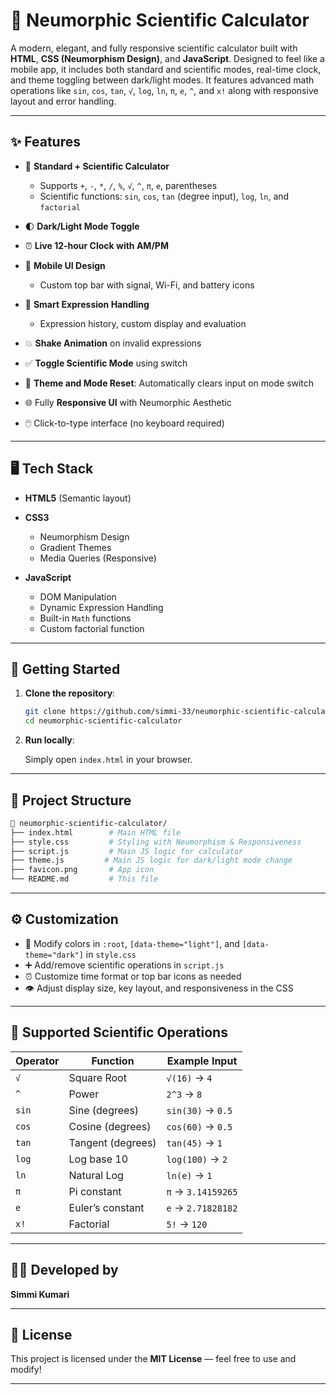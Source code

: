 # 📱 Neumorphic Scientific Calculator

A modern, elegant, and fully responsive scientific calculator built with **HTML**, **CSS (Neumorphism Design)**, and **JavaScript**. Designed to feel like a mobile app, it includes both standard and scientific modes, real-time clock, and theme toggling between dark/light modes. It features advanced math operations like `sin`, `cos`, `tan`, `√`, `log`, `ln`, `π`, `e`, `^`, and `x!` along with responsive layout and error handling.

---

## ✨ Features

* 🔢 **Standard + Scientific Calculator**

  * Supports `+`, `-`, `*`, `/`, `%`, `√`, `^`, `π`, `e`, parentheses
  * Scientific functions: `sin`, `cos`, `tan` (degree input), `log`, `ln`, and `factorial`
* 🌓 **Dark/Light Mode Toggle**
* ⏰ **Live 12-hour Clock with AM/PM**
* 📱 **Mobile UI Design**

  * Custom top bar with signal, Wi-Fi, and battery icons
* 🧠 **Smart Expression Handling**

  * Expression history, custom display and evaluation
* 💥 **Shake Animation** on invalid expressions
* ✅ **Toggle Scientific Mode** using switch
* 🔁 **Theme and Mode Reset**: Automatically clears input on mode switch
* 🌐 Fully **Responsive UI** with Neumorphic Aesthetic
* 🖱️ Click-to-type interface (no keyboard required)

---

## 🖥️ Tech Stack

* **HTML5** (Semantic layout)
* **CSS3**
  * Neumorphism Design
  * Gradient Themes
  * Media Queries (Responsive)
* **JavaScript**

  * DOM Manipulation
  * Dynamic Expression Handling
  * Built-in `Math` functions
  * Custom factorial function

---

## 🚀 Getting Started

1. **Clone the repository**:

   ```bash
   git clone https://github.com/simmi-33/neumorphic-scientific-calculator.git
   cd neumorphic-scientific-calculator
   ```

2. **Run locally**:

   Simply open `index.html` in your browser.

---

## 📁 Project Structure

```bash
📁 neumorphic-scientific-calculator/
├── index.html        # Main HTML file
├── style.css         # Styling with Neumorphism & Responsiveness
├── script.js         # Main JS logic for calculator
├── theme.js         # Main JS logic for dark/light mode change
├── favicon.png       # App icon
└── README.md         # This file
```

---

## ⚙️ Customization

* 🎨 Modify colors in `:root`, `[data-theme="light"]`, and `[data-theme="dark"]` in `style.css`
* ➕ Add/remove scientific operations in `script.js`
* ⏰ Customize time format or top bar icons as needed
* 👁️ Adjust display size, key layout, and responsiveness in the CSS

---

## 🧠 Supported Scientific Operations

| Operator | Function          | Example Input      |
| -------- | ----------------- | ------------------ |
| `√`      | Square Root       | `√(16)` → `4`      |
| `^`      | Power             | `2^3` → `8`        |
| `sin`    | Sine (degrees)    | `sin(30)` → `0.5`  |
| `cos`    | Cosine (degrees)  | `cos(60)` → `0.5`  |
| `tan`    | Tangent (degrees) | `tan(45)` → `1`    |
| `log`    | Log base 10       | `log(100)` → `2`   |
| `ln`     | Natural Log       | `ln(e)` → `1`      |
| `π`      | Pi constant       | `π` → `3.14159265` |
| `e`      | Euler’s constant  | `e` → `2.71828182` |
| `x!`     | Factorial         | `5!` → `120`       |

---

## 👨‍💻 Developed by

**Simmi Kumari**

---

## 📄 License

This project is licensed under the **MIT License** — feel free to use and modify!

---
